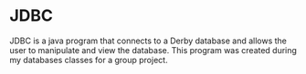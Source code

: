 # JDBC
JDBC is a java program that connects to a Derby database and allows the user to manipulate and view the database.
This program was created during my databases classes for a group project.
